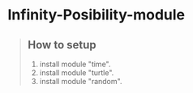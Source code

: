 # Infinity-Posibility-module
> ## How to setup
> 1. install module "time".
> 2. install module "turtle".
> 3. install module "random".
